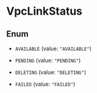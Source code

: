 

# VpcLinkStatus

## Enum


* `AVAILABLE` (value: `"AVAILABLE"`)

* `PENDING` (value: `"PENDING"`)

* `DELETING` (value: `"DELETING"`)

* `FAILED` (value: `"FAILED"`)



